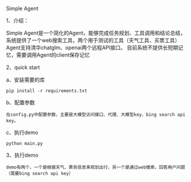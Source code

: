 Simple Agent

1、介绍：

Simple Agent是一个简化的Agent，能够完成任务规划、工具调用和结论总结，系统提供了一个web搜索工具，两个用于测试的工具（天气工具、买票工具）
Agent支持清华chatglm、openai两个远程API接口。
目前系统不提供长短期记忆，需要调用Agent的client保存记忆

2、quick start
 
 a、安装需要的库
 
    pip install -r requirements.txt 
	
 b、配置参数
 
    在config.py中配置参数，主要是大模型访问接口、代理、大模型key、bing search api key。
 
 c、执行demo
 
    python main.py
 
3、执行demo

    demo有两个，一个是根据天气、票务信息来规划出行，另一个是通过web搜索，回答用户问题（需要bing search api key）
 
 

